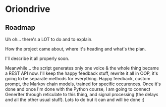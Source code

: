 # Oriondrive

## Roadmap

Uh oh... there's a LOT to do and to explain.

How the project came about, where it's heading and what's the plan.

I'll describe it all properly soon.

Meanwhile... the script generates only one voice & the whole thing became a REST API now. I'll keep the happy feedback stuff, rewrite it all in OOP, it's going to be separate methods for everything. Happy feedback, custom prompt, the Markov chain models, trained for specific occurences. Once it's done and once I'm done with the Python course, I am going to connect GenerIter through reticulate to this thing, and signal processing (the delays and all the other usual stuff). Lots to do but it can and will be done :)

